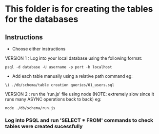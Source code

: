 # This folder is for creating the tables for the databases

## Instructions

- Choose either instructions

VERSION 1 : Log into your local database using the following format:
  ``` 
  psql -d database -U username -p port -h localhost 
  ```
- Add each table manually using a relative path command eg:
```
\i ./db/schema/table creation queries/01_users.sql
```


VERSION 2 : run the 'run.js' file using node (NOTE: extremely slow since it runs many ASYNC operations back to back) eg:
```
node ./db/schema/run.js
```


### Log into PSQL and run 'SELECT * FROM' commands to check tables were created sucessfully 
